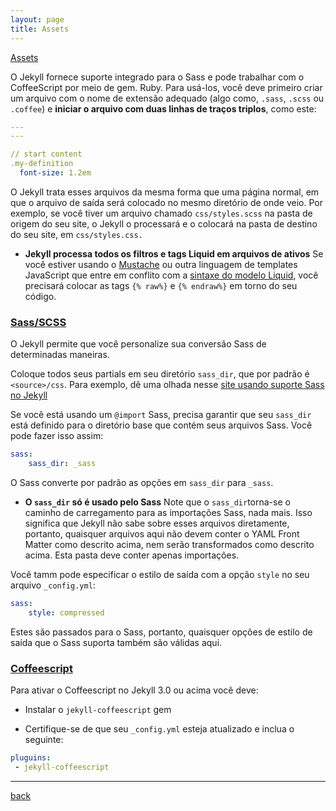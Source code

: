 ```yaml
---
layout: page
title: Assets
---
```


[Assets](https://jekyllrb.com/docs/assets/)

O Jekyll fornece suporte integrado para o Sass e pode trabalhar com o CoffeeScript por meio de gem. Ruby. Para usá-los, você deve primeiro criar um arquivo com o nome de extensão adequado (algo como, `.sass`, `.scss` ou `.coffee`) e __iniciar o arquivo com duas linhas de traços triplos__, como este:

```yaml
---
---

// start content
.my-definition
  font-size: 1.2em
```

O Jekyll trata esses arquivos da mesma forma que uma página normal, em que o arquivo de saída será colocado no mesmo diretório de onde veio. Por exemplo, se você tiver um arquivo chamado `css/styles.scss` na pasta de origem do seu site, o Jekyll o processará e o colocará na pasta de destino do seu site, em `css/styles.css.`

  * __Jekyll processa todos os filtros e tags Liquid em arquivos de ativos__
    Se você estiver usando o [Mustache](https://mustache.github.io/) ou outra linguagem de templates JavaScript que entre em conflito com a [sintaxe do modelo Liquid](https://jekyllrb.com/docs/templates/), você precisará colocar as tags `{% raw%}` e `{% endraw%}` em torno do seu código.

### [Sass/SCSS](https://jekyllrb.com/docs/assets/#sassscss)

O Jekyll permite que você personalize sua conversão Sass de determinadas maneiras.

Coloque todos seus partials em seu diretório `sass_dir`, que por padrão é `<source>/css`. Para exemplo, dê uma olhada nesse [site usando suporte Sass no Jekyll](https://github.com/jekyll/jekyll-sass-converter/tree/master/docs)

Se você está usando um `@import` Sass, precisa garantir que seu `sass_dir` está definido para o diretório base que contém seus arquivos Sass. Você pode fazer isso assim:

```yaml
sass:
    sass_dir: _sass
```

O Sass converte  por padrão as opções em `sass_dir` para `_sass`.

  * __O `sass_dir` só é usado pelo Sass__
    Note que o `sass_dir`torna-se o caminho de carregamento para as importações Sass, nada mais. Isso significa que Jekyll não sabe sobre esses arquivos diretamente, portanto, quaisquer arquivos aqui não devem conter o YAML Front Matter como descrito acima, nem serão transformados como descrito acima. Esta pasta deve conter apenas importações.

Você tamm pode especificar o estilo de  saída com a opção `style` no seu arquivo `_config.yml`:

```yaml
sass:
    style: compressed
```

Estes são passados para o Sass, portanto, quaisquer opções de estilo de saída que o Sass suporta também são válidas aqui.


### [Coffeescript](https://jekyllrb.com/docs/assets/#coffeescript)

Para ativar o Coffeescript no Jekyll 3.0 ou acima você deve:

* Instalar o `jekyll-coffeescript` gem

* Certifique-se de que seu `_config.yml` esteja atualizado e inclua o seguinte:

```yaml
pluguins:
 - jekyll-coffeescript
```

***
[back](./)
